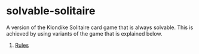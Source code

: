 # solvable-solitaire

A version of the Klondike Solitaire card game that is always solvable.  This is achieved by using variants of the game that is explained below.

1. [Rules](docs/rules.md)
